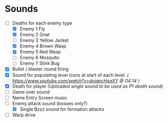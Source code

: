 # Sounds

- [ ] Deaths for each enemy type
   - [X] Enemy 1 Fly
   - [X] Enemy 2 Gnat
   - [ ] Enemy 3 Yellow Jacket
   - [X] Enemy 4 Brown Wasp
   - [X] Enemy 5 Red Wasp
   - [ ] Enemy 6 Mosquito
   - [ ] Enemy 7 Stink Bug
- [X] Bullet / blaster round firing
- [X] Sound for populating level icons at start of each level. *( https://www.youtube.com/watch?v=dvjapcHsqXY @ 04:14 )*
- [X] Death for player *(Uploaded single sound to be used as P1 death sound)*
- [ ] Game over sound
- [ ] Name Entry Screen music
- [ ] Enemy attack sound (bosses only?)
    - [X] Single Bzzz sound for formation attacks
- [ ] Warp drive
